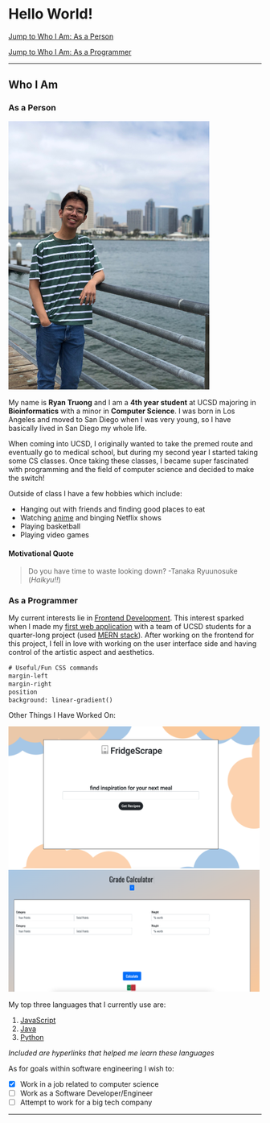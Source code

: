 # Hello World!
[Jump to Who I Am: As a Person](#as-a-person)

[Jump to Who I Am: As a Programmer](#as-a-programmer)

---
## Who I Am
### As a Person


<img src="./personalpicture.JPG" alt="personal picture" width = "400">

My name is **Ryan Truong** and I am a **4th year student** at UCSD majoring in **Bioinformatics** with a minor in **Computer Science**. I was born in Los Angeles and moved to San Diego when I was very young, so I have basically lived in San Diego my whole life. 

When coming into UCSD, I originally wanted to take the premed route and eventually go to medical school, but during my second year I started taking some CS classes. Once taking these classes, I became super fascinated with programming and the field of computer science and decided to make the switch!

Outside of class I have a few hobbies which include:
- Hanging out with friends and finding good places to eat
- Watching [anime](#motivational-quote) and binging Netflix shows
- Playing basketball
- Playing video games

#### Motivational Quote
> Do you have time to waste looking down?
> -Tanaka Ryuunosuke (*Haikyu!!*)

### As a Programmer
My current interests lie in [Frontend Development](https://www.w3schools.com/howto/howto_blog_become_frontenddev.asp). This interest sparked when I made my [first web application](https://github.com/acmucsd-projects/team-piplup-wi22) with a team of UCSD students for a quarter-long project (used [MERN stack](MERN.png)). After working on the frontend for this project, I fell in love with working on the user interface side and having control of the artistic aspect and aesthetics.

```
# Useful/Fun CSS commands
margin-left
margin-right
position
background: linear-gradient()
```

Other Things I Have Worked On:

<img src="./fridgescrape.png" alt="fridgescrape" width = "500">
<img src="./gradecalc.png" alt="gradecalc" width = "500">

My top three languages that I currently use are:
1. [JavaScript](https://www.freecodecamp.org/learn/javascript-algorithms-and-data-structures/#basic-javascript)
2. [Java](https://ucsd-cse11-f21.github.io/)
3. [Python](https://www.py4e.com/)

*Included are hyperlinks that helped me learn these languages*

As for goals within software engineering I wish to:
- [x] Work in a job related to computer science
- [ ] Work as a Software Developer/Engineer
- [ ] Attempt to work for a big tech company

---
